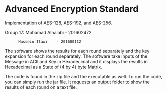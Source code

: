# Advanced Encryption Standard
Implementation of AES-128, AES-192, and AES-256.

Group 17: Mohamad Alhalabi - 201602472

          Hussein Itawi    - 201600112
          
 The software shows the results for each round separately and the key expansion for each round separately.
 The software take inputs of the Message in ACII and Key in Hexadecimal and it displays the results in Hexadecimal as a State of (4 by 4) byte Matrix.

The code is found in the zip file and the executable as well. 
To run the code, you can simply run the jar file.
It requests an output folder to show the results of each round on a text file.
